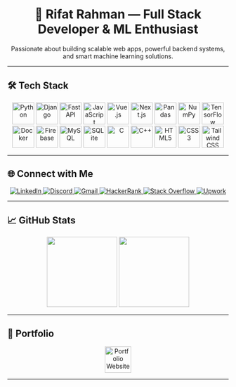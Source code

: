 <h1 align="center">🚀 Rifat Rahman — Full Stack Developer & ML Enthusiast</h1>

<p align="center">
  Passionate about building scalable web apps, powerful backend systems, and smart machine learning solutions.
</p>

---

## 🛠️ Tech Stack

<div align="center">
  <img src="https://cdn.jsdelivr.net/gh/devicons/devicon/icons/python/python-original.svg" height="50" alt="Python" />
  <img src="https://cdn.jsdelivr.net/gh/devicons/devicon/icons/django/django-plain.svg" height="50" alt="Django" />
  <img src="https://cdn.jsdelivr.net/gh/devicons/devicon/icons/fastapi/fastapi-original.svg" height="50" alt="FastAPI" />
  <img src="https://cdn.jsdelivr.net/gh/devicons/devicon/icons/javascript/javascript-original.svg" height="50" alt="JavaScript" />
  <img src="https://cdn.jsdelivr.net/gh/devicons/devicon/icons/vuejs/vuejs-original.svg" height="50" alt="Vue.js" />
  <img src="https://cdn.jsdelivr.net/gh/devicons/devicon/icons/nextjs/nextjs-original.svg" height="50" alt="Next.js" />
  <img src="https://cdn.jsdelivr.net/gh/devicons/devicon/icons/pandas/pandas-original.svg" height="50" alt="Pandas" />
  <img src="https://cdn.jsdelivr.net/gh/devicons/devicon/icons/numpy/numpy-original.svg" height="50" alt="NumPy" />
  <img src="https://cdn.jsdelivr.net/gh/devicons/devicon/icons/tensorflow/tensorflow-original.svg" height="50" alt="TensorFlow" />
  <img src="https://cdn.jsdelivr.net/gh/devicons/devicon/icons/docker/docker-original.svg" height="50" alt="Docker" />
  <img src="https://cdn.jsdelivr.net/gh/devicons/devicon/icons/firebase/firebase-plain.svg" height="50" alt="Firebase" />
  <img src="https://cdn.jsdelivr.net/gh/devicons/devicon/icons/mysql/mysql-original.svg" height="50" alt="MySQL" />
  <img src="https://cdn.jsdelivr.net/gh/devicons/devicon/icons/sqlite/sqlite-original.svg" height="50" alt="SQLite" />
  <img src="https://cdn.jsdelivr.net/gh/devicons/devicon/icons/c/c-original.svg" height="50" alt="C" />
  <img src="https://cdn.jsdelivr.net/gh/devicons/devicon/icons/cplusplus/cplusplus-original.svg" height="50" alt="C++" />
  <img src="https://cdn.jsdelivr.net/gh/devicons/devicon/icons/html5/html5-original.svg" height="50" alt="HTML5" />
  <img src="https://cdn.jsdelivr.net/gh/devicons/devicon/icons/css3/css3-original.svg" height="50" alt="CSS3" />
  <img src="https://cdn.jsdelivr.net/gh/devicons/devicon/icons/tailwindcss/tailwindcss-original-wordmark.svg" height="50" alt="Tailwind CSS" />
</div>

---

## 🌐 Connect with Me

<div align="center">
  <a href="https://www.linkedin.com/in/rifat--rahman" target="_blank">
    <img src="https://img.shields.io/badge/LinkedIn-0077B5?logo=linkedin&logoColor=white&style=for-the-badge" alt="LinkedIn" />
  </a>
  <a href="https://discord.com/users/rifat9108" target="_blank">
    <img src="https://img.shields.io/badge/Discord-7289DA?logo=discord&logoColor=white&style=for-the-badge" alt="Discord" />
  </a>
  <a href="mailto:rifatrahmanee@gmail.com" target="_blank">
    <img src="https://img.shields.io/badge/Gmail-D14836?logo=gmail&logoColor=white&style=for-the-badge" alt="Gmail" />
  </a>
  <a href="https://www.hackerrank.com/profile/RifatRahman" target="_blank">
    <img src="https://img.shields.io/badge/HackerRank-2EC866?logo=hackerrank&logoColor=white&style=for-the-badge" alt="HackerRank" />
  </a>
  <a href="https://stackoverflow.com/users/15240645/rifat-rahman" target="_blank">
    <img src="https://img.shields.io/badge/StackOverflow-FE7A16?logo=stackoverflow&logoColor=white&style=for-the-badge" alt="Stack Overflow" />
  </a>
  <a href="https://www.upwork.com/freelancers/~0141607cb85e40bc0b" target="_blank">
    <img src="https://img.shields.io/badge/Upwork-6FDA44?logo=upwork&logoColor=white&style=for-the-badge" alt="Upwork" />
  </a>
</div>


---

## 📈 GitHub Stats

<div align="center">
  <img src="https://github-readme-stats.vercel.app/api?username=rifat0rahman&show_icons=true&count_private=true&theme=dracula&hide_border=false" height="160" />
  <img src="https://github-readme-stats.vercel.app/api/top-langs/?username=rifat0rahman&layout=compact&langs_count=6&theme=dracula&hide_border=false" height="160" />
</div>

---

## 📄 Portfolio

<div align="center">
  <a href="https://rifatrahman.vercel.app/" target="_blank">
    <img src="https://img.icons8.com/plasticine/100/resume-website.png" height="60" alt="Portfolio Website" />
  </a>
</div>

---

